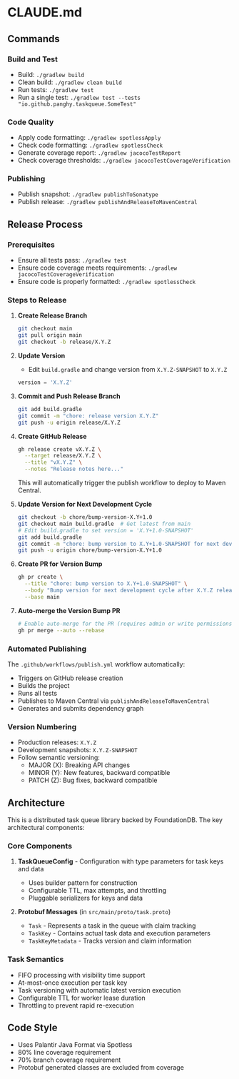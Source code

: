 # CLAUDE.md

## Commands

### Build and Test
- Build: `./gradlew build`
- Clean build: `./gradlew clean build`
- Run tests: `./gradlew test`
- Run a single test: `./gradlew test --tests "io.github.panghy.taskqueue.SomeTest"`

### Code Quality
- Apply code formatting: `./gradlew spotlessApply`
- Check code formatting: `./gradlew spotlessCheck`
- Generate coverage report: `./gradlew jacocoTestReport`
- Check coverage thresholds: `./gradlew jacocoTestCoverageVerification`

### Publishing
- Publish snapshot: `./gradlew publishToSonatype`
- Publish release: `./gradlew publishAndReleaseToMavenCentral`

## Release Process

### Prerequisites
- Ensure all tests pass: `./gradlew test`
- Ensure code coverage meets requirements: `./gradlew jacocoTestCoverageVerification`
- Ensure code is properly formatted: `./gradlew spotlessCheck`

### Steps to Release

1. **Create Release Branch**
   ```bash
   git checkout main
   git pull origin main
   git checkout -b release/X.Y.Z
   ```

2. **Update Version**
   - Edit `build.gradle` and change version from `X.Y.Z-SNAPSHOT` to `X.Y.Z`
   ```gradle
   version = 'X.Y.Z'
   ```

3. **Commit and Push Release Branch**
   ```bash
   git add build.gradle
   git commit -m "chore: release version X.Y.Z"
   git push -u origin release/X.Y.Z
   ```

4. **Create GitHub Release**
   ```bash
   gh release create vX.Y.Z \
     --target release/X.Y.Z \
     --title "vX.Y.Z" \
     --notes "Release notes here..."
   ```
   
   This will automatically trigger the publish workflow to deploy to Maven Central.

5. **Update Version for Next Development Cycle**
   ```bash
   git checkout -b chore/bump-version-X.Y+1.0
   git checkout main build.gradle  # Get latest from main
   # Edit build.gradle to set version = 'X.Y+1.0-SNAPSHOT'
   git add build.gradle
   git commit -m "chore: bump version to X.Y+1.0-SNAPSHOT for next development cycle"
   git push -u origin chore/bump-version-X.Y+1.0
   ```

6. **Create PR for Version Bump**
   ```bash
   gh pr create \
     --title "chore: bump version to X.Y+1.0-SNAPSHOT" \
     --body "Bump version for next development cycle after X.Y.Z release" \
     --base main
   ```

7. **Auto-merge the Version Bump PR**
   ```bash
   # Enable auto-merge for the PR (requires admin or write permissions)
   gh pr merge --auto --rebase
   ```

### Automated Publishing
The `.github/workflows/publish.yml` workflow automatically:
- Triggers on GitHub release creation
- Builds the project
- Runs all tests
- Publishes to Maven Central via `publishAndReleaseToMavenCentral`
- Generates and submits dependency graph

### Version Numbering
- Production releases: `X.Y.Z`
- Development snapshots: `X.Y.Z-SNAPSHOT`
- Follow semantic versioning:
  - MAJOR (X): Breaking API changes
  - MINOR (Y): New features, backward compatible
  - PATCH (Z): Bug fixes, backward compatible

## Architecture

This is a distributed task queue library backed by FoundationDB. The key architectural components:

### Core Components

1. **TaskQueueConfig** - Configuration with type parameters for task keys and data
   - Uses builder pattern for construction
   - Configurable TTL, max attempts, and throttling
   - Pluggable serializers for keys and data

2. **Protobuf Messages** (in `src/main/proto/task.proto`)
   - `Task` - Represents a task in the queue with claim tracking
   - `TaskKey` - Contains actual task data and execution parameters
   - `TaskKeyMetadata` - Tracks version and claim information

### Task Semantics
- FIFO processing with visibility time support
- At-most-once execution per task key
- Task versioning with automatic latest version execution
- Configurable TTL for worker lease duration
- Throttling to prevent rapid re-execution

## Code Style
- Uses Palantir Java Format via Spotless
- 80% line coverage requirement
- 70% branch coverage requirement
- Protobuf generated classes are excluded from coverage